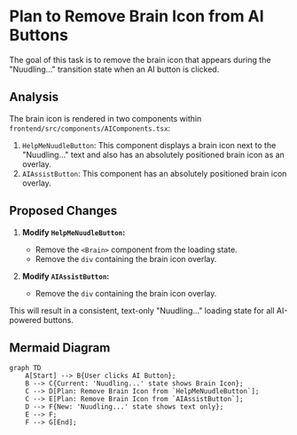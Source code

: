 # Plan to Remove Brain Icon from AI Buttons

The goal of this task is to remove the brain icon that appears during the "Nuudling..." transition state when an AI button is clicked.

## Analysis

The brain icon is rendered in two components within `frontend/src/components/AIComponents.tsx`:

1.  `HelpMeNuudleButton`: This component displays a brain icon next to the "Nuudling..." text and also has an absolutely positioned brain icon as an overlay.
2.  `AIAssistButton`: This component has an absolutely positioned brain icon overlay.

## Proposed Changes

1.  **Modify `HelpMeNuudleButton`:**
    *   Remove the `<Brain>` component from the loading state.
    *   Remove the `div` containing the brain icon overlay.

2.  **Modify `AIAssistButton`:**
    *   Remove the `div` containing the brain icon overlay.

This will result in a consistent, text-only "Nuudling..." loading state for all AI-powered buttons.

## Mermaid Diagram

```mermaid
graph TD
    A[Start] --> B{User clicks AI Button};
    B --> C{Current: 'Nuudling...' state shows Brain Icon};
    C --> D[Plan: Remove Brain Icon from `HelpMeNuudleButton`];
    C --> E[Plan: Remove Brain Icon from `AIAssistButton`];
    D --> F{New: 'Nuudling...' state shows text only};
    E --> F;
    F --> G[End];